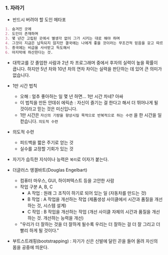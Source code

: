 ### 1. 자라기

- 반드시 버려야 할 도인 메타포

```md
1. 숨겨진 곳에
2. 도인이 존재하며
3. 몇 년간 고립된 곳에서 별생각 없이 그가 시키는 대로 해야 하며
4. 그것이 지금은 납득되지 않지만 결국에는 나에게 좋을 것이라는 무조건적 믿음을 갖고 따르다 보면
5. 종국에는 비급을 사사받고 득도해서
6. 마지막에 하산한다는 것.
```

- 대학교를 갓 졸업한 사람과 2년 차 프로그래머 중에서 후자의 실력이 높을 확률이 큽니다. 하지만 5년 차와 10년 차의 연차 차이는 실력을 판단하는 데 있어 큰 의미가 없습니다.
- 1만 시간 법칙
    - 오해 : 얼추 좋아하는 일 몇 년 하면... 1만 시간 차네? 아싸
    - 이 법칙을 만든 안데쉬 에릭손 : 자신이 즐기는 걸 한다고 해서 더 뛰어나게 될 것이라고 믿는 것은 미신입니다.
    - 1만 시간은 `자신의 기량을 향상시킬 목적으로 반복적으로 하는 수련` 을 한 시간을 일컫습니다. `의도적 수련`  
    
- 의도적 수련
    - 피드백을 짧은 주기로 얻는 것
    - 실수를 교정할 기회가 있는 것  

- 자기가 습득한 지식이나 능력은 `복리`로 이자가 붙는다.  

- 더글러스 엥겔바트(Douglas Engelbart)
    - 컴퓨터 마우스, GUI, 하이퍼텍스트 등을 고안한 사람
    - 작업 구분 A, B, C
        - A 작업 : 원래 그 조직이 하기로 되어 있는 일 (자동차를 만드는 것)
        - B 작업 : A 작업을 개선하는 작업 (제품생성 사이클에서 시간과 품질을 개선하는 것, 시스템 설계)
        - C 작업 : B 작업을 개선하는 작업 (개선 사이클 자체의 시간과 품질을 개선하는 것. 개선하는 능력을 개선)
    - "우리가 더 잘하는 것을 더 잘하게 될수록 우리는 더 잘하는 걸 더 잘 그리고 더 빨리 하게 될 것이다."
    

- 부트스트래핑(bootstrapping) : 자기가 신은 신발에 달린 끈을 들어 올려 자신의 몸을 공중에 띄운다.
